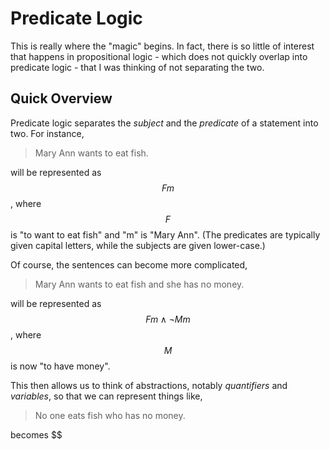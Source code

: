 <!-- Mike Williamson -->
<!-- 2017 -->

# Predicate Logic
This is really where the "magic" begins.  In fact, there is so little of interest that happens in propositional logic - which does not quickly overlap into predicate logic - that I was thinking of not separating the two.

## Quick Overview
Predicate logic separates the *subject* and the *predicate* of a statement into two.  For instance,

> Mary Ann wants to eat fish.

will be represented as $$Fm$$, where $$F$$ is "to want to eat fish" and "m" is "Mary Ann".  (The predicates are typically given capital letters, while the subjects are given lower-case.)

Of course, the sentences can become more complicated,

> Mary Ann wants to eat fish and she has no money.

will be represented as $$Fm\land\neg Mm$$, where $$M$$ is now "to have money".

This then allows us to think of abstractions, notably *quantifiers* and *variables*, so that we can represent things like,

> No one eats fish who has no money.

becomes $$



